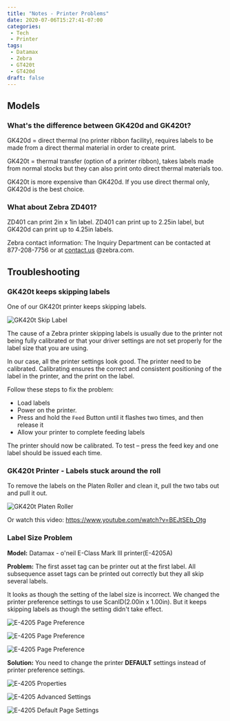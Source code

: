 ```yaml
---
title: "Notes - Printer Problems"
date: 2020-07-06T15:27:41-07:00
categories:
 - Tech
 - Printer
tags:
 - Datamax
 - Zebra
 - GT420t
 - GT420d
draft: false
---
```


## Models
### What's the difference between GK420d and GK420t?
GK420d = direct thermal (no printer ribbon facility), 
requires labels to be made from a direct thermal material in order to create print.

GK420t = thermal transfer (option of a printer ribbon), 
takes labels made from normal stocks but they can also print onto direct thermal materials too.

GK420t is more expensive than GK420d. If you use direct thermal only, GK420d is the best choice. 

### What about Zebra ZD401?
ZD401 can print 2in x 1in label. ZD401 can print up to 2.25in label, but GK420d can print up to 4.25in labels. 

Zebra contact information:
The Inquiry Department can be contacted at 877-208-7756 or at [contact.us](http://contact.us) @zebra.com.

## Troubleshooting

### GK420t keeps skipping labels
One of our GK420t printer keeps skipping labels.

![GK420t Skip Label](/images/2020/gk420t-skip-labels.PNG)

The cause of a Zebra printer skipping labels is usually due to the printer not being fully calibrated or 
that your driver settings are not set properly for the label size that you are using. 

In our case, all the printer settings look good. The printer need to be calibrated.
Calibrating ensures the correct and consistent positioning of the label in the printer, 
and the print on the label.

Follow these steps to fix the problem:

* Load labels
* Power on the printer.
* Press and hold the `Feed` Button until it flashes two times, and then release it
* Allow your printer to complete feeding labels

The printer should now be calibrated. To test – press the feed key and one label should be issued each time.

### GK420t Printer - Labels stuck around the roll
To remove the labels on the Platen Roller and clean it, 
pull the two tabs out and pull it out.

![GK420t Platen Roller](/images/2020/GK420t-Roller.PNG)

Or watch this video: https://www.youtube.com/watch?v=BEJtSEb_Otg

### Label Size Problem
**Model:** Datamax - o'neil E-Class Mark III printer(E-4205A)

**Problem:**
The first asset tag can be printer out at the first label. 
All subsequence asset tags can be printed out correctly but they all skip several labels.

It looks as though the setting of the label size is incorrect. 
We changed the printer preference settings to use ScanID(2.00in x 1.00in).
But it keeps skipping labels as though the setting didn't take effect.

![E-4205 Page Preference](/images/2020/E-4205A_Page.jpg)

![E-4205 Page Preference](/images/2020/E-4205A_Graphics.jpg)

![E-4205 Page Preference](/images/2020/E-4205A_Stock.jpg)

 
**Solution:**
You need to change the printer **DEFAULT** settings instead of printer preference settings.

![E-4205 Properties](/images/2020/E-4205A_Properties.JPG)

![E-4205 Advanced Settings](/images/2020/E-4205A_Advanced.JPG)

![E-4205 Default Page Settings](/images/2020/E-4205A_Defaults_Page.JPG)

